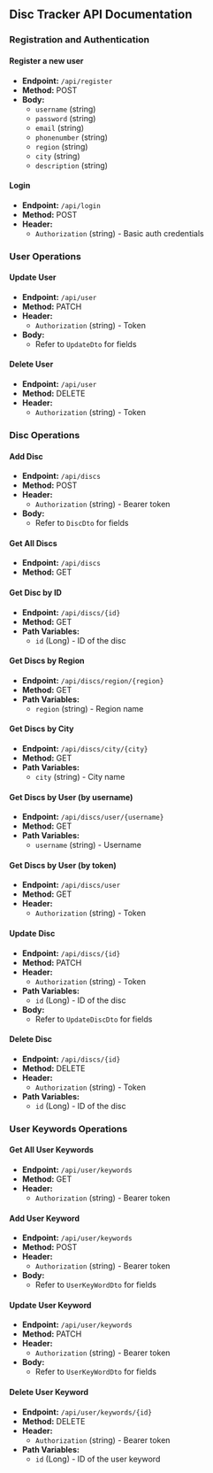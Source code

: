 ## Disc Tracker API Documentation

### Registration and Authentication

#### Register a new user

- **Endpoint:** `/api/register`
- **Method:** POST
- **Body:**
  - `username` (string)
  - `password` (string)
  - `email` (string)
  - `phonenumber` (string)
  - `region` (string)
  - `city` (string)
  - `description` (string)

#### Login

- **Endpoint:** `/api/login`
- **Method:** POST
- **Header:**
  - `Authorization` (string) - Basic auth credentials
  

### User Operations

#### Update User

- **Endpoint:** `/api/user`
- **Method:** PATCH
- **Header:**
  - `Authorization` (string) - Token
- **Body:**
  - Refer to `UpdateDto` for fields

#### Delete User

- **Endpoint:** `/api/user`
- **Method:** DELETE
- **Header:**
  - `Authorization` (string) - Token


### Disc Operations

#### Add Disc

- **Endpoint:** `/api/discs`
- **Method:** POST
- **Header:**
  - `Authorization` (string) - Bearer token
- **Body:**
  - Refer to `DiscDto` for fields

#### Get All Discs

- **Endpoint:** `/api/discs`
- **Method:** GET

#### Get Disc by ID

- **Endpoint:** `/api/discs/{id}`
- **Method:** GET
- **Path Variables:**
  - `id` (Long) - ID of the disc

#### Get Discs by Region

- **Endpoint:** `/api/discs/region/{region}`
- **Method:** GET
- **Path Variables:**
  - `region` (string) - Region name

#### Get Discs by City

- **Endpoint:** `/api/discs/city/{city}`
- **Method:** GET
- **Path Variables:**
  - `city` (string) - City name

#### Get Discs by User (by username)

- **Endpoint:** `/api/discs/user/{username}`
- **Method:** GET
- **Path Variables:**
  - `username` (string) - Username

#### Get Discs by User (by token)

- **Endpoint:** `/api/discs/user`
- **Method:** GET
- **Header:**
  - `Authorization` (string) - Token

#### Update Disc

- **Endpoint:** `/api/discs/{id}`
- **Method:** PATCH
- **Header:**
  - `Authorization` (string) - Token
- **Path Variables:**
  - `id` (Long) - ID of the disc
- **Body:**
  - Refer to `UpdateDiscDto` for fields

#### Delete Disc

- **Endpoint:** `/api/discs/{id}`
- **Method:** DELETE
- **Header:**
  - `Authorization` (string) - Token
- **Path Variables:**
  - `id` (Long) - ID of the disc


### User Keywords Operations

#### Get All User Keywords

- **Endpoint:** `/api/user/keywords`
- **Method:** GET
- **Header:**
  - `Authorization` (string) - Bearer token

#### Add User Keyword

- **Endpoint:** `/api/user/keywords`
- **Method:** POST
- **Header:**
  - `Authorization` (string) - Bearer token
- **Body:**
  - Refer to `UserKeyWordDto` for fields

#### Update User Keyword

- **Endpoint:** `/api/user/keywords`
- **Method:** PATCH
- **Header:**
  - `Authorization` (string) - Bearer token
- **Body:**
  - Refer to `UserKeyWordDto` for fields

#### Delete User Keyword

- **Endpoint:** `/api/user/keywords/{id}`
- **Method:** DELETE
- **Header:**
  - `Authorization` (string) - Bearer token
- **Path Variables:**
  - `id` (Long) - ID of the user keyword

